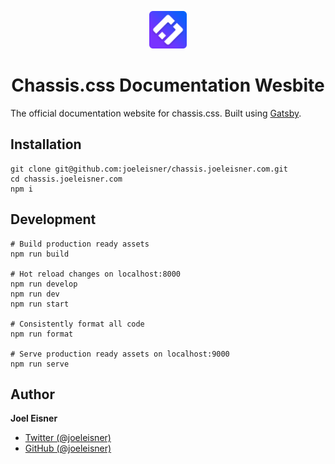 <p align="center"><img alt="Chassis.css icon" src="src/images/icon.png?raw=true" width="60" /></p>
<h1 align="center">Chassis.css Documentation Wesbite</h1>

The official documentation website for chassis.css. Built using [Gatsby](https://www.gatsbyjs.org).

## Installation
```shell
git clone git@github.com:joeleisner/chassis.joeleisner.com.git
cd chassis.joeleisner.com
npm i
```

## Development
```shell
# Build production ready assets
npm run build

# Hot reload changes on localhost:8000
npm run develop
npm run dev
npm run start

# Consistently format all code
npm run format

# Serve production ready assets on localhost:9000
npm run serve
```

## Author
**Joel Eisner**
* [Twitter (@joeleisner)](https://twitter.com/joeleisner)
* [GitHub (@joeleisner)](https://github.com/joeleisner)